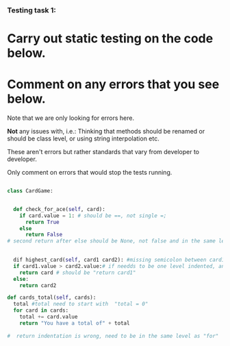 ### Testing task 1:

# Carry out static testing on the code below.
# Comment on any errors that you see below.

Note that we are only looking for errors here.

**Not** any issues with, i.e.: 
Thinking that methods should be renamed or should be class level, or using string interpolation etc. 

These aren't errors but rather standards that vary from developer to developer. 

Only comment on errors that would stop the tests running.

```python

class CardGame:


  def check_for_ace(self, card):
    if card.value = 1: # should be ==, not single =;
      return True
    else
      return False
# second return after else should be None, not false and in the same level of indentation as "if"(no "else" needed )
   

  dif highest_card(self, card1 card2): #missing semicolon between card1 and card2. # Also "def" not "dif"; 
  if card1.value > card2.value:# if needds to be one level indented, and return after it indented one level more than if
    return card # should be "return card1"
  else:
    return card2

def cards_total(self, cards):
  total #total need to start with  "total = 0"
  for card in cards:
    total += card.value
    return "You have a total of" + total
    
#  return indentation is wrong, need to be in the same level as "for"
 
```
